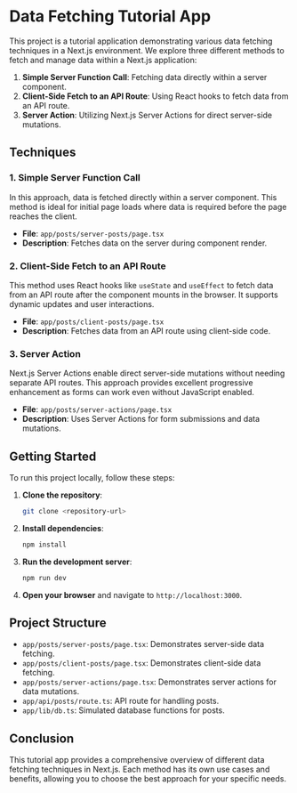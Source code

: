 # Data Fetching Tutorial App

This project is a tutorial application demonstrating various data fetching techniques in a Next.js environment. We explore three different methods to fetch and manage data within a Next.js application:

1. **Simple Server Function Call**: Fetching data directly within a server component.
2. **Client-Side Fetch to an API Route**: Using React hooks to fetch data from an API route.
3. **Server Action**: Utilizing Next.js Server Actions for direct server-side mutations.

## Techniques

### 1. Simple Server Function Call
In this approach, data is fetched directly within a server component. This method is ideal for initial page loads where data is required before the page reaches the client.

- **File**: `app/posts/server-posts/page.tsx`
- **Description**: Fetches data on the server during component render.

### 2. Client-Side Fetch to an API Route
This method uses React hooks like `useState` and `useEffect` to fetch data from an API route after the component mounts in the browser. It supports dynamic updates and user interactions.

- **File**: `app/posts/client-posts/page.tsx`
- **Description**: Fetches data from an API route using client-side code.

### 3. Server Action
Next.js Server Actions enable direct server-side mutations without needing separate API routes. This approach provides excellent progressive enhancement as forms can work even without JavaScript enabled.

- **File**: `app/posts/server-actions/page.tsx`
- **Description**: Uses Server Actions for form submissions and data mutations.

## Getting Started

To run this project locally, follow these steps:

1. **Clone the repository**:
    ```sh
    git clone <repository-url>
    ```

2. **Install dependencies**:
    ```sh
    npm install
    ```

3. **Run the development server**:
    ```sh
    npm run dev
    ```

4. **Open your browser** and navigate to `http://localhost:3000`.

## Project Structure

- `app/posts/server-posts/page.tsx`: Demonstrates server-side data fetching.
- `app/posts/client-posts/page.tsx`: Demonstrates client-side data fetching.
- `app/posts/server-actions/page.tsx`: Demonstrates server actions for data mutations.
- `app/api/posts/route.ts`: API route for handling posts.
- `app/lib/db.ts`: Simulated database functions for posts.

## Conclusion

This tutorial app provides a comprehensive overview of different data fetching techniques in Next.js. Each method has its own use cases and benefits, allowing you to choose the best approach for your specific needs.

